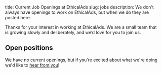 title: Current Job Openings at EthicalAds
slug: jobs
description: We don't always have openings to work on EthicalAds, but when we do they are posted here.


Thanks for your interest in working at EthicalAds.
We are a small team that is growing slowly and deliberately,
and we’d love for you to join us.

Open positions
--------------

We have no current openings, but if you're excited about what we're doing
we'd like to [hear from you]({filename}/pages/contact.md)!

